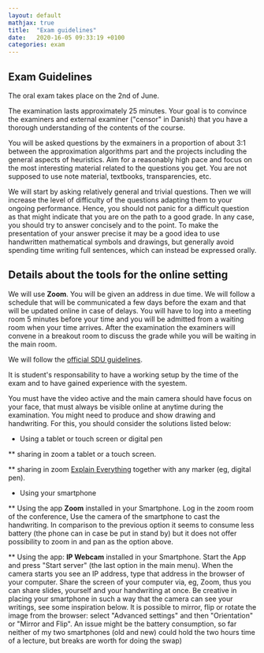 ```yaml
---
layout: default
mathjax: true
title:  "Exam guidelines"
date:   2020-16-05 09:33:19 +0100
categories: exam
---
```





## Exam Guidelines


The oral exam takes place on the 2nd of June.


The examination lasts approximately 25 minutes. Your goal is to
convince the examiners and external examiner ("censor" in Danish) that
you have a thorough understanding of the contents of the course.

You will be asked questions by the exmainers in a proportion of about
3:1 between the approximation algorithms part and the projects
including the general aspects of heuristics. Aim for a reasonably high
pace and focus on the most interesting material related to the
questions you get. You are not supposed to use note material,
textbooks, transparencies, etc.


We will start by asking relatively general and trivial questions. Then
we will increase the level of difficulty of the questions adapting
them to your ongoing performance. Hence, you should not panic for a
difficult question as that might indicate that you are on the path to
a good grade. In any case, you should try to answer concisely and to
the point. To make the presentation of your answer precise it may be a
good idea to use handwritten mathematical symbols and drawings, but
generally avoid spending time writing full sentences, which can
instead be expressed orally.


## Details about the tools for the online setting

We will use **Zoom**. You will be given an address in due time.  We
will follow a schedule that will be communicated a few days before the
exam and that will be updated online in case of delays. You will have
to log into a meeting room 5 minutes before your time and you will be
admitted from a waiting room when your time arrives. After the
examination the examiners will convene in a breakout room to discuss
the grade while you will be waiting in the main room.

We will follow the [official SDU
guidelines](https://mitsdu.dk/en/vejledning/studieregler/eksamen/mundtlig_proeve).

It is student's responsability to have a working setup by the time of
the exam and to have gained experience with the syestem.

You must have the video active and the main camera should have focus
on your face, that must always be visible online at anytime during the
examination. You might need to produce and show drawing and
handwriting. For this, you should consider the solutions listed below:




* Using a tablet or touch screen or digital pen

** sharing in zoom a tablet or a touch screen.

** sharing in zoom [Explain
   Everything](https://whiteboard.explaineverything.com/) together
   with any marker (eg, digital pen).



* Using your smartphone

** Using the app **Zoom** installed in your Smartphone. Log in
   the zoom room of the conference, Use the camera of the smartphone
   to cast the handwriting. In comparison to the previous option it
   seems to consume less battery (the phone can in case be put in
   stand by) but it does not offer possibility to zoom in and pan as
   the option above.

** Using the app: **IP Webcam** installed in your Smartphone. Start
   the App and press "Start server" (the last option in the main
   menu). When the camera starts you see an IP address, type that
   address in the browser of your computer. Share the screen of your
   computer via, eg, Zoom, thus you can share slides, yourself and
   your handwriting at once. Be creative in placing your smartphone in
   such a way that the camera can see your writings, see some
   inspiration below. It is possible to mirror, flip or rotate the
   image from the browser: select "Advanced settings" and then
   "Orientation" or "Mirror and Flip". An issue might be the battery
   consumption, so far neither of my two smartphones (old and new)
   could hold the two hours time of a lecture, but breaks are worth
   for doing the swap)





